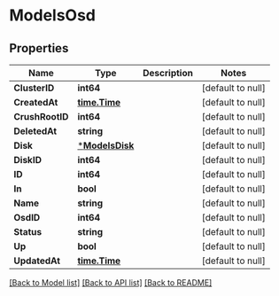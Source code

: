 # ModelsOsd

## Properties
Name | Type | Description | Notes
------------ | ------------- | ------------- | -------------
**ClusterID** | **int64** |  | [default to null]
**CreatedAt** | [**time.Time**](time.Time.md) |  | [default to null]
**CrushRootID** | **int64** |  | [default to null]
**DeletedAt** | **string** |  | [default to null]
**Disk** | [***ModelsDisk**](models.Disk.md) |  | [default to null]
**DiskID** | **int64** |  | [default to null]
**ID** | **int64** |  | [default to null]
**In** | **bool** |  | [default to null]
**Name** | **string** |  | [default to null]
**OsdID** | **int64** |  | [default to null]
**Status** | **string** |  | [default to null]
**Up** | **bool** |  | [default to null]
**UpdatedAt** | [**time.Time**](time.Time.md) |  | [default to null]

[[Back to Model list]](../README.md#documentation-for-models) [[Back to API list]](../README.md#documentation-for-api-endpoints) [[Back to README]](../README.md)


